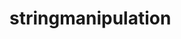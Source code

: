 # stringmanipulation
<!DOCTYPE html>
<html lang="en">

<head>
    <meta charset="UTF-8">
    <meta name="viewport" content="width=device-width, initial-scale=1.0">
    <title>strings</title>
</head>

<body>
    <script>

        a = "happy"
        let b = ""
         for (i = 0; i < a.length; i++) {
            if (a[i] == "p") {
                b +="i"
             }
             else {
             b += a[i]
            }
        }
         console.log(b);
        
        
    

        function simpleArraySum(ar) {
    ar=[1,2,3,4]
   c=0;
    for(i=0;i<ar.length;i++){
       c+=ar[i] 
        
    }
 }


 var a=["lbnagra","victoriamemorial","chaitanyapuri","dilshuknagar","malakpet"]
 var c=prompt("enter station")
 for(i=0;i<a.length;i++){
if(i==b){
 alert(a[i])
 }}




   var a="prathyushadoddapuneni";

    c=0;
  
    for(i=0; i<a.length;i++){

      if(a[i]!=="a" && a[i]!=="e" && a[i]!=="i" && a[i]!=="o" && a[i]!=="u"){

       c++;
        
        console.log(a[i]);
       }
   }


 var a="prathyusha"
 b=""
 for(i=a.length-1;i>=0;i--){
 b=a[i]
 }
 if(a==b){
    console.log("it is palindrom")
}
else{
     console.log("it is not pal");
}

 function add(str){

 for(i=0;i<a.length;i++){
 if(srt !== srt.length-1 -i){
    console.log("it is pal")
 }
 else{ console.log("it is no");}
 }
 }

 add("prathyusha")
   
    </script>
</body>

</html>
